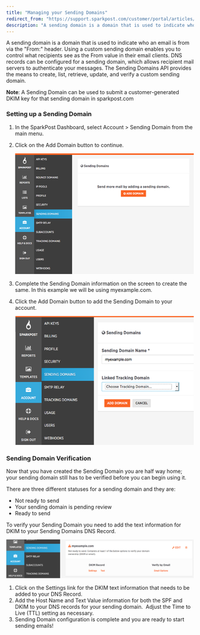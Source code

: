 ```yaml
---
title: "Managing your Sending Domains"
redirect_from: "https://support.sparkpost.com/customer/portal/articles/2216798-managing-your-sending-domains"
description: "A sending domain is a domain that is used to indicate who an email is from via the From header Using a custom sending domain enables you to control what recipients see as the From value in their email clients DNS records can be configured for a sending domain which..."
---
```


A sending domain is a domain that is used to indicate who an email is from via the "From:" header. Using a custom sending domain enables you to control what recipients see as the From value in their email clients. DNS records can be configured for a sending domain, which allows recipient mail servers to authenticate your messages. The Sending Domains API provides the means to create, list, retrieve, update, and verify a custom sending domain.

**Note**: A Sending Domain can be used to submit a customer-generated DKIM key for that sending domain in sparkpost.com

 ### Setting up a Sending Domain 

1.  In the SparkPost Dashboard, select Account > Sending Domain from the main menu.
2.  Click on the Add Domain button to continue.

    ![](media/managing-your-sending-domains/Screen_Shot_2017-01-18_at_4.17.31_PM_original.png)
3.  Complete the Sending Domain information on the screen to create the same. In this example we will be using myexample.com.
4.  Click the Add Domain button to add the Sending Domain to your account.

    ![](media/managing-your-sending-domains/M155l31DrL8o2PPSbQAQEdudqFFOPX.png)

 ### Sending Domain Verification 

Now that you have created the Sending Domain you are half way home; your sending domain still has to be verified before you can begin using it. 

There are three different statuses for a sending domain and they are:

*   Not ready to send
*   Your sending domain is pending review
*   Ready to send​

To verify your Sending Domain you need to add the text information for DKIM to your Sending Domains DNS Record. 

![](media/managing-your-sending-domains/image00_original.png)

1.  Click on the Settings link for the DKIM text information that needs to be added to your DNS Record.
2.  Add the Host Name and Text Value information for both the SPF and DKIM to your DNS records for your sending domain.  Adjust the Time to Live (TTL) setting as necessary.
3.  Sending Domain configuration is complete and you are ready to start sending emails!